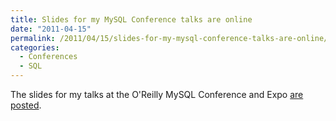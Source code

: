 ```yaml
---
title: Slides for my MySQL Conference talks are online
date: "2011-04-15"
permalink: /2011/04/15/slides-for-my-mysql-conference-talks-are-online/
categories:
  - Conferences
  - SQL
---
```

The slides for my talks at the O'Reilly MySQL Conference and Expo [are posted][1].

 [1]: http://www.percona.com/about-us/presentations/2011/
